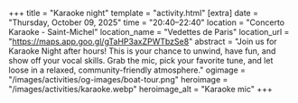 +++
title = "Karaoke night"
template = "activity.html"
[extra]
  date = "Thursday, October 09, 2025"
  time = "20:40–22:40"
  location = "Concerto Karaoke - Saint-Michel"
  location_name = "Vedettes de Paris"
  location_url = "https://maps.app.goo.gl/gTaHP3axZPWTbzSe8"
  abstract = "Join us for Karaoke Night after hours! This is your chance to unwind, have fun, and show off your vocal skills. Grab the mic, pick your favorite tune, and let loose in a relaxed, community-friendly atmosphere."
  ogimage = "/images/activities/og-images/boat-tour.png"
  heroimage = "/images/activities/karaoke.webp"
  heroimage_alt = "Karaoke mic"
+++
